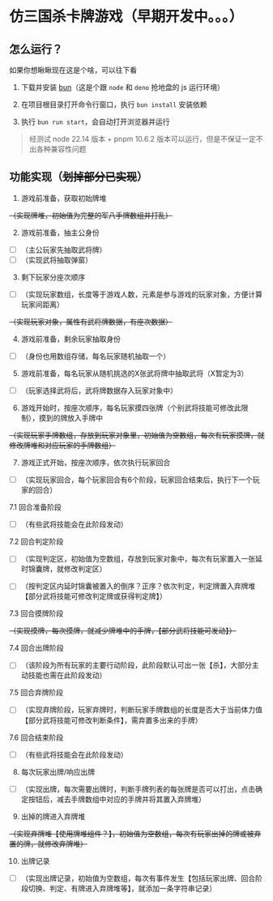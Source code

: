 # 仿三国杀卡牌游戏（早期开发中。。。）
## 怎么运行？
如果你想瞅瞅现在这是个啥，可以往下看

<!-- 前置条件： -->
1. 下载并安装 [bun](https://bun.sh/)（这是个跟 `node` 和 `deno` 抢地盘的 js 运行环境）

2. 在项目根目录打开命令行窗口，执行 `bun install` 安装依赖

3. 执行 `bun run start`，会自动打开浏览器并运行

> 经测试 node 22.14 版本 + pnpm 10.6.2 版本可以运行，但是不保证一定不出各种兼容性问题

<!-- ## 项目结构
```
├── public
│   └── image                           // 图片资源
│       ├── animation                   // 动画
|       ├── card                        // 卡牌
|       |   └── delayedTrick            // 延时锦囊
|       └-─ general                     // 武将
├── src
│   ├── data                            // 数据
│   │   ├── shoupai-junzheng            // 手牌数组
│   │   └── wujiang-junzheng-biaozhun   // 武将数组-标准包
``` -->
<!-- │   ├── components
│   │   ├── Card
│   │   ├── CardBack
│   │   ├── CardDeck
``` -->

## 功能实现（~~划掉部分已实现~~）

1. 游戏前准备，获取初始牌堆

~~（实现牌堆，初始值为完整的军八手牌数组并打乱）~~

2. 游戏前准备，抽主公身份
- [ ] （主公玩家先抽取武将牌）
- [ ] （实现武将抽取弹窗）

3. 剩下玩家分座次顺序

- [ ] （实现玩家数组，长度等于游戏人数，元素是参与游戏的玩家对象，方便计算玩家间距离）

~~（实现玩家对象，属性有武将牌数据，有座次数据）~~

4. 游戏前准备，剩余玩家抽取身份

- [ ] （身份也用数组存储，每名玩家随机抽取一个）

5. 游戏前准备，每名玩家从随机挑选的X张武将牌中抽取武将（X暂定为3）

- [ ] （玩家选择武将后，武将牌数据存入玩家对象中）

6. 游戏开始时，按座次顺序，每名玩家摸四张牌（个别武将技能可修改此限制），摸到的牌放入手牌中

~~（实现玩家手牌数组，存放到玩家对象里，初始值为空数组，每次有玩家摸牌，就修改牌堆和对应玩家的手牌数组）~~

7. 游戏正式开始，按座次顺序，依次执行玩家回合

- [ ] （实现玩家回合，每个玩家回合有6个阶段，玩家回合结束后，执行下一个玩家的回合）

7.1 回合准备阶段

- [ ] （有些武将技能会在此阶段发动）

7.2 回合判定阶段

- [ ] （实现判定区，初始值为空数组，存放到玩家对象中，每次有玩家置入一张延时锦囊牌，就修改判定区）

- [ ] （按判定区内延时锦囊被置入的倒序？正序？依次判定，判定牌置入弃牌堆【部分武将技能可修改判定牌或获得判定牌】）

7.3 回合摸牌阶段

~~（实现摸牌，每次摸牌，就减少牌堆中的手牌，【部分武将技能可发动】）~~	

7.4 回合出牌阶段

- [ ] （该阶段为所有玩家的主要行动阶段，此阶段默认可出一张【杀】，大部分主动技能也需在此阶段发动）

7.5 回合弃牌阶段

- [ ] （实现弃牌阶段，玩家弃牌时，判断玩家手牌数组的长度是否大于当前体力值【部分武将技能可修改判断条件】，需弃置多出来的手牌）

7.6 回合结束阶段

- [ ] （有些武将技能会在此阶段发动）

8. 每次玩家出牌/响应出牌

- [ ] （实现出牌，每次需要出牌时，判断手牌列表的每张牌是否可以打出，点击确定按钮后，减去手牌数组中对应的手牌并将其置入弃牌堆）

9. 出掉的牌进入弃牌堆

~~（实现弃牌堆【使用牌堆组件？】，初始值为空数组，每次有玩家出掉的牌或被弃置的牌，就修改弃牌堆）~~

10. 出牌记录

- [ ] （实现出牌记录，初始值为空数组，每次有事件发生【包括玩家出牌、回合阶段切换、判定、有牌进入弃牌堆等】，就添加一条字符串记录）
